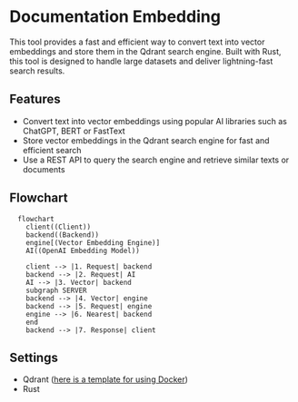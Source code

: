 # Documentation Embedding

This tool provides a fast and efficient way to convert text into vector embeddings and store them in the Qdrant search engine. Built with Rust, this tool is designed to handle large datasets and deliver lightning-fast search results.

## Features

- Convert text into vector embeddings using popular AI libraries such as ChatGPT, BERT or FastText
- Store vector embeddings in the Qdrant search engine for fast and efficient search
- Use a REST API to query the search engine and retrieve similar texts or documents

## Flowchart

```mermaid
  flowchart
    client((Client))
    backend((Backend))
    engine[(Vector Embedding Engine)]
    AI((OpenAI Embedding Model))

    client --> |1. Request| backend
    backend --> |2. Request| AI
    AI --> |3. Vector| backend
    subgraph SERVER
    backend --> |4. Vector| engine
    backend --> |5. Request| engine
    engine --> |6. Nearest| backend
    end
    backend --> |7. Response| client
```

## Settings

- Qdrant ([here is a template for using Docker](https://github.com/liuliuOD/Dockerize-Templates/tree/main/Qdrant))
- Rust
